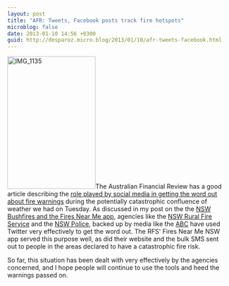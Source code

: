 ```yaml
---
layout: post
title: "AFR: Tweets, Facebook posts track fire hotspots"
microblog: false
date: 2013-01-10 14:56 +0300
guid: http://desparoz.micro.blog/2013/01/10/afr-tweets-facebook.html
---
```

<p><img height="300" alt="IMG_1135" width="200" class="alignright size-medium wp-image-426" src="http://www.desparoz.me/wp-content/uploads/2013/01/IMG_1135.png" />The Australian Financial Review has a good article describing the <a href="http://www.afr.com/p/technology/tweets_facebook_posts_track_fire_1w02pIg92vyK71tGg7GtjP">role played by social media in getting the word out about fire warnings</a> during the potentially catastrophic confluence of weather we had on Tuesday.
As discussed in my post on the the <a href="/blog/2013/01/07/nsw-bushfires-and-the-fires-near-me-nsw-app">NSW Bushfires and the Fires Near Me app</a>, agencies like the <a href="http://twitter.com/nswrfs">NSW Rural Fire Service</a> and the <a href="http://twitter.com/nswpolice">NSW Police</a>, backed up by media like the <a href="http://twitter.com/ABCEmergency">ABC</a> have used Twitter very effectively to get the word out. The RFS' Fires Near Me NSW app served this purpose well, as did their website and the bulk SMS sent out to people in the areas declared to have a catastrophic fire risk.</p>
<p>So far, this situation has been dealt with very effectively by the agencies concerned, and I hope people will continue to use the tools and heed the warnings passed on.</p>
